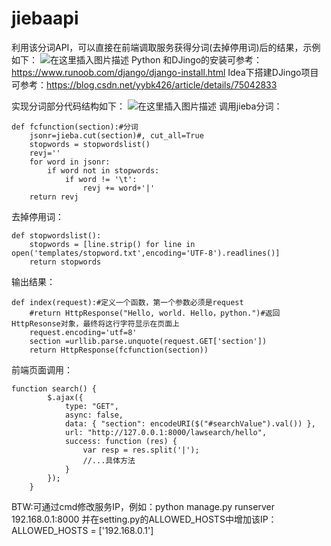 # jiebaapi
利用该分词API，可以直接在前端调取服务获得分词(去掉停用词)后的结果，示例如下：
![在这里插入图片描述](https://img-blog.csdnimg.cn/20190606101903857.png)
 Python 和DJingo的安装可参考：https://www.runoob.com/django/django-install.html
Idea下搭建DJingo项目可参考：https://blog.csdn.net/yybk426/article/details/75042833

实现分词部分代码结构如下：
![在这里插入图片描述](https://img-blog.csdnimg.cn/2019060610091498.png?x-oss-process=image/watermark,type_ZmFuZ3poZW5naGVpdGk,shadow_10,text_aHR0cHM6Ly9ibG9nLmNzZG4ubmV0L3dlaXhpbl80MjM2MjM5Mw==,size_16,color_FFFFFF,t_70)
调用jieba分词：
```
def fcfunction(section):#分词
    jsonr=jieba.cut(section)#, cut_all=True
    stopwords = stopwordslist()
    revj=''
    for word in jsonr:
        if word not in stopwords:
            if word != '\t':
                revj += word+'|'
    return revj
```
去掉停用词：
```
def stopwordslist():
    stopwords = [line.strip() for line in open('templates/stopword.txt',encoding='UTF-8').readlines()]
    return stopwords
```
输出结果：

```
def index(request):#定义一个函数，第一个参数必须是request
    #return HttpResponse("Hello, world. Hello，python.")#返回HttpResonse对象，最终将这行字符显示在页面上
    request.encoding='utf=8'
    section =urllib.parse.unquote(request.GET['section'])
    return HttpResponse(fcfunction(section))
```
前端页面调用：

```
function search() {
        $.ajax({
            type: "GET",
            async: false,
            data: { "section": encodeURI($("#searchValue").val()) },
            url: "http://127.0.0.1:8000/lawsearch/hello",
            success: function (res) {
                var resp = res.split('|');
                //...具体方法               
            }
        });
    }
```
BTW:可通过cmd修改服务IP，例如：python manage.py runserver 192.168.0.1:8000
并在setting.py的ALLOWED_HOSTS中增加该IP：ALLOWED_HOSTS = ['192.168.0.1']

